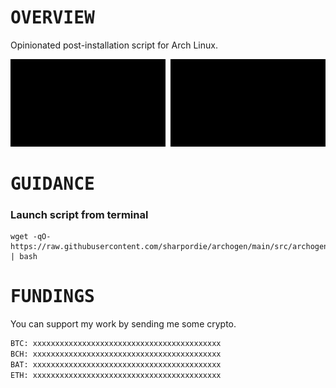 # <samp>OVERVIEW</samp>

Opinionated post-installation script for Arch Linux.

<img src="assets/img1.png" width="49.25%"/><img src="assets/img0.png" width="1.5%"/><img src="assets/img2.png" width="49.25%"/>

# <samp>GUIDANCE</samp>

### Launch script from terminal

```shell
wget -qO- https://raw.githubusercontent.com/sharpordie/archogen/main/src/archogen.sh | bash
```

# <samp>FUNDINGS</samp>

You can support my work by sending me some crypto.

```txt
BTC: xxxxxxxxxxxxxxxxxxxxxxxxxxxxxxxxxxxxxxxxxx
BCH: xxxxxxxxxxxxxxxxxxxxxxxxxxxxxxxxxxxxxxxxxx
BAT: xxxxxxxxxxxxxxxxxxxxxxxxxxxxxxxxxxxxxxxxxx
ETH: xxxxxxxxxxxxxxxxxxxxxxxxxxxxxxxxxxxxxxxxxx
```
